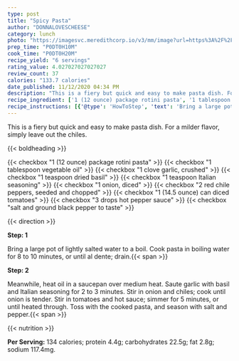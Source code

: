 ```yaml
---
type: post
title: "Spicy Pasta"
author: "DONNALOVESCHEESE"
category: lunch
photo: "https://imagesvc.meredithcorp.io/v3/mm/image?url=https%3A%2F%2Fimages.media-allrecipes.com%2Fuserphotos%2F2353887.jpg"
prep_time: "P0DT0H10M"
cook_time: "P0DT0H20M"
recipe_yield: "6 servings"
rating_value: 4.027027027027027
review_count: 37
calories: "133.7 calories"
date_published: 11/12/2020 04:34 PM
description: "This is a fiery but quick and easy to make pasta dish. For a milder flavor, simply leave out the chiles."
recipe_ingredient: ['1 (12 ounce) package rotini pasta', '1 tablespoon vegetable oil', '1 clove garlic, crushed', '1 teaspoon dried basil', '1 teaspoon Italian seasoning', '1 onion, diced', '2 red chile peppers, seeded and chopped', '1 (14.5 ounce) can diced tomatoes', '3 drops hot pepper sauce', 'salt and ground black pepper to taste']
recipe_instructions: [{'@type': 'HowToStep', 'text': 'Bring a large pot of lightly salted water to a boil. Cook pasta in boiling water for 8 to 10 minutes, or until al dente; drain.\n'}, {'@type': 'HowToStep', 'text': 'Meanwhile, heat oil in a saucepan over medium heat. Saute garlic with basil and Italian seasoning for 2 to 3 minutes. Stir in onion and chiles; cook until onion is tender. Stir in tomatoes and hot sauce; simmer for 5 minutes, or until heated through. Toss with the cooked pasta, and season with salt and pepper.\n'}]
---
```


This is a fiery but quick and easy to make pasta dish. For a milder flavor, simply leave out the chiles. 

{{< boldheading >}}

{{< checkbox "1 (12 ounce) package rotini pasta" >}}
{{< checkbox "1 tablespoon vegetable oil" >}}
{{< checkbox "1 clove garlic, crushed" >}}
{{< checkbox "1 teaspoon dried basil" >}}
{{< checkbox "1 teaspoon Italian seasoning" >}}
{{< checkbox "1  onion, diced" >}}
{{< checkbox "2  red chile peppers, seeded and chopped" >}}
{{< checkbox "1 (14.5 ounce) can diced tomatoes" >}}
{{< checkbox "3 drops hot pepper sauce" >}}
{{< checkbox "salt and ground black pepper to taste" >}}


{{< direction >}}

**Step: 1**

Bring a large pot of lightly salted water to a boil. Cook pasta in boiling water for 8 to 10 minutes, or until al dente; drain.{{< span >}}

**Step: 2**

Meanwhile, heat oil in a saucepan over medium heat. Saute garlic with basil and Italian seasoning for 2 to 3 minutes. Stir in onion and chiles; cook until onion is tender. Stir in tomatoes and hot sauce; simmer for 5 minutes, or until heated through. Toss with the cooked pasta, and season with salt and pepper.{{< span >}}

{{< nutrition >}}

**Per Serving:** 134 calories; protein 4.4g; carbohydrates 22.5g; fat 2.8g; sodium 117.4mg.